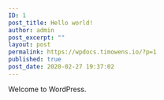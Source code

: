 ```yaml
---
ID: 1
post_title: Hello world!
author: admin
post_excerpt: ""
layout: post
permalink: https://wpdocs.timowens.io/?p=1
published: true
post_date: 2020-02-27 19:37:02
---
```

<!-- wp:paragraph -->
<p>Welcome to WordPress.</p>
<!-- /wp:paragraph -->
